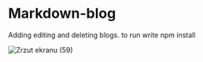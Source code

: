 # Markdown-blog

Adding editing and deleting blogs.
to run write npm install

![Zrzut ekranu (59)](https://user-images.githubusercontent.com/74866405/187048257-32105d7b-9b92-4837-8140-9d37d0b858c5.png)
